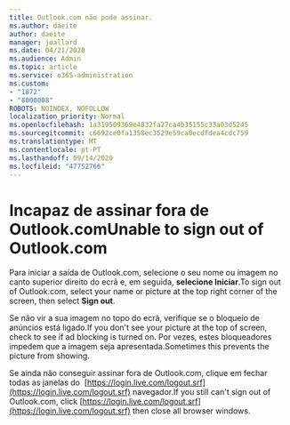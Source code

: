 ```yaml
---
title: Outlook.com não pode assinar.
ms.author: daeite
author: daeite
manager: joallard
ms.date: 04/21/2020
ms.audience: Admin
ms.topic: article
ms.service: o365-administration
ms.custom:
- "1872"
- "8000008"
ROBOTS: NOINDEX, NOFOLLOW
localization_priority: Normal
ms.openlocfilehash: 1a319509369e4832fa27ca4b35155c33a03d5245
ms.sourcegitcommit: c6692ce0fa1358ec3529e59ca0ecdfdea4cdc759
ms.translationtype: MT
ms.contentlocale: pt-PT
ms.lasthandoff: 09/14/2020
ms.locfileid: "47752766"
---
```

# <a name="unable-to-sign-out-of-outlookcom"></a><span data-ttu-id="1b630-102">Incapaz de assinar fora de Outlook.com</span><span class="sxs-lookup"><span data-stu-id="1b630-102">Unable to sign out of Outlook.com</span></span>

<span data-ttu-id="1b630-103">Para iniciar a saída de Outlook.com, selecione o seu nome ou imagem no canto superior direito do ecrã e, em seguida, **selecione Iniciar**.</span><span class="sxs-lookup"><span data-stu-id="1b630-103">To sign out of Outlook.com, select your name or picture at the top right corner of the screen, then select **Sign out**.</span></span>

<span data-ttu-id="1b630-104">Se não vir a sua imagem no topo do ecrã, verifique se o bloqueio de anúncios está ligado.</span><span class="sxs-lookup"><span data-stu-id="1b630-104">If you don't see your picture at the top of screen, check to see if ad blocking is turned on.</span></span> <span data-ttu-id="1b630-105">Por vezes, estes bloqueadores impedem que a imagem seja apresentada.</span><span class="sxs-lookup"><span data-stu-id="1b630-105">Sometimes this prevents the picture from showing.</span></span>

<span data-ttu-id="1b630-106">Se ainda não conseguir assinar fora de Outlook.com, clique em fechar todas as janelas do  [https://login.live.com/logout.srf](https://login.live.com/logout.srf) navegador.</span><span class="sxs-lookup"><span data-stu-id="1b630-106">If you still can't sign out of Outlook.com, click [https://login.live.com/logout.srf](https://login.live.com/logout.srf) then close all browser windows.</span></span>